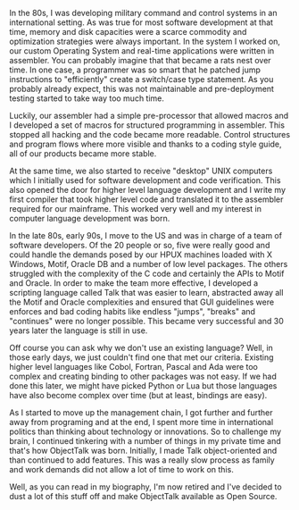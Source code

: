 In the 80s, I was developing military command and control systems in an
international setting. As was true for most software development at that
time, memory and disk capacities were a scarce commodity and optimization
strategies were always important. In the system I worked on, our custom
Operating System and real-time applications were written in assembler.
You can probably imagine that that became a rats nest over time.
In one case, a programmer was so smart that he patched jump instructions
to "efficiently" create a switch/case type statement. As you probably
already expect, this was not maintainable and pre-deployment testing
started to take way too much time.

Luckily, our assembler had a simple pre-processor that allowed macros
and I developed a set of macros for structured programming in assembler.
This stopped all hacking and the code became more readable.
Control structures and program flows where more visible and thanks to
a coding style guide, all of our products became more stable.

At the same time, we also started to receive "desktop" UNIX computers
which I initially used for software development and code verification.
This also opened the door for higher level language development and
I write my first compiler that took higher level code and translated it
to the assembler required for our mainframe. This worked very well and
my interest in computer language development was born.

In the late 80s, early 90s, I move to the US and was in charge of a team
of software developers. Of the 20 people or so, five were really good
and could handle the demands posed by our HPUX machines loaded with
X Windows, Motif, Oracle DB and a number of low level packages. The
others struggled with the complexity of the C code and certainly the
APIs to Motif and Oracle. In order to make the team more effective, I
developed a scripting language called Talk that was easier to learn,
abstracted away all the Motif and Oracle complexities and ensured that
GUI guidelines were enforces and bad coding habits like endless "jumps",
"breaks" and "continues" were no longer possible. This became very
successful and 30 years later the language is still in use.

Off course you can ask why we don't use an existing language? Well, in
those early days, we just couldn't find one that met our criteria.
Existing higher level languages like Cobol, Fortran, Pascal and Ada were
too complex and creating binding to other packages was not easy. If we had
done this later, we might have picked Python or Lua but those languages
have also become complex over time (but at least, bindings are easy).

As I started to move up the management chain, I got further and further
away from programing and at the end, I spent more time in international
politics than thinking about technology or innovations. So to challenge
my brain, I continued tinkering with a number of things in my private
time and that's how ObjectTalk was born. Initially, I made Talk
object-oriented and than continued to add features. This was a really
slow process as family and work demands did not allow a lot of time to
work on this.

Well, as you can read in my biography, I'm now retired and I've decided
to dust a lot of this stuff off and make ObjectTalk available as Open Source.
